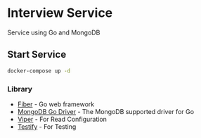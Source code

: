 # Interview Service

Service using Go and MongoDB

## Start Service
```bash
docker-compose up -d
```

### Library
* [Fiber](https://github.com/gofiber/fiber) - Go web framework
* [MongoDB Go Driver](https://github.com/mongodb/mongo-go-driver) - The MongoDB supported driver for Go
* [Viper](https://github.com/spf13/viper) - For Read Configuration
* [Testify](https://github.com/stretchr/testify) - For Testing

